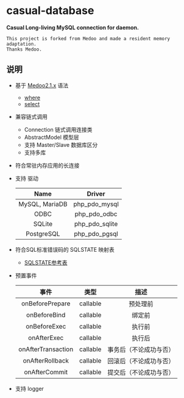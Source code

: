
# casual-database

**Casual Long-living MySQL connection for daemon.**

    This project is forked from Medoo and made a resident memory adaptation.
    Thanks Medoo.

## 说明
- 基于 [Medoo2.1.x](https://medoo.in/doc) 语法
  - [where](./docs/where.md)
  - [select](./docs/where.md)
    
- 兼容链式调用
  - Connection 链式调用连接类
  - AbstractModel 模型层
  - 支持 Master/Slave 数据库区分
  - 支持多库
  
- 符合常驻内存应用的长连接
  
- 支持 驱动
  
  |Name|Driver|
  |:---:|:---:|
  |MySQL, MariaDB|	php_pdo_mysql|
  |ODBC	|php_pdo_odbc|
  |SQLite	|php_pdo_sqlite|
  |PostgreSQL|	php_pdo_pgsql|
  
- 符合SQL标准错误码的 SQLSTATE 映射表
    - [SQLSTATE参考表](./docs/SQLSTATE.md)  
- 预置事件 

  |事件|类型|描述|
  |:---:|:---:|:---:|
  |onBeforePrepare|callable|预处理前|
  |onBeforeBind|callable|绑定前|
  |onBeforeExec|callable|执行前|
  |onAfterExec|callable|执行后|
  |onAfterTransaction|callable|事务后（不论成功与否）|
  |onAfterRollback|callable|回滚后（不论成功与否）|
  |onAfterCommit|callable|提交后（不论成功与否）|
  
- 支持 logger  

